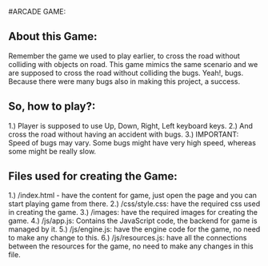 #ARCADE GAME:

## About this Game:
Remember the game we used to play earlier, to cross the road without colliding with objects on road. This game mimics the same scenario and we are supposed to cross the road without colliding the bugs. Yeah!, bugs. Because there were many bugs also in making this project, a success. 

## So, how to play?:

1.) Player is supposed to use Up, Down, Right, Left keyboard keys.
2.) And cross the road without having an accident with bugs.
3.) IMPORTANT: Speed of bugs may vary. Some bugs might have very high speed, whereas some might be really slow.

## Files used for creating the Game:

1.) /index.html - have the content for game, just open the page and you can start playing game from there.
2.) /css/style.css: have the required css used in creating the game.
3.) /images: have the required images for creating the game.
4.) /js/app.js: Contains the JavaScript code, the backend for game is managed by it.
5.) /js/engine.js: have the engine code for the game, no need to make any change to this. 
6.) /js/resources.js: have all the connections between the resources for the game, no need to make any changes in this file.
